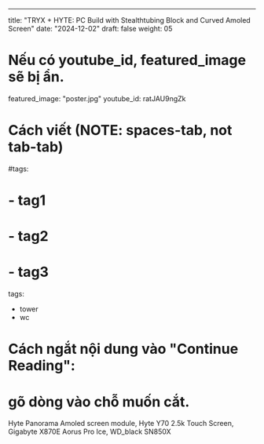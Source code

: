 ---
title: "TRYX + HYTE: PC Build with Stealthtubing Block and Curved Amoled Screen"
date: "2024-12-02"
draft: false
weight: 05
# Nếu có youtube_id, featured_image sẽ bị ẩn.
featured_image: "poster.jpg"
youtube_id: ratJAU9ngZk
# Cách viết (NOTE: spaces-tab, not tab-tab)
#tags:
#  - tag1
#  - tag2
#  - tag3
tags:
  - tower
  - wc
 

# Cách ngắt nội dung vào "Continue Reading":
# gõ dòng <!--more--> vào chỗ muốn cắt.
Hyte Panorama Amoled screen module, Hyte Y70 2.5k Touch Screen, Gigabyte X870E Aorus Pro Ice, WD_black SN850X